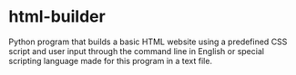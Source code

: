 # html-builder
Python program that builds a basic HTML website using a predefined CSS script and user input through the command line in English or special scripting language made for this program in a text file.
